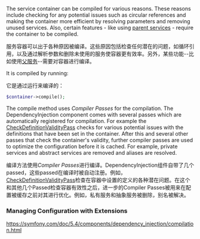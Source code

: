 The service container can be compiled for various reasons. These reasons include checking for any potential issues such as circular references and making the container more efficient by resolving parameters and removing unused services. Also, certain features - like using [parent services](https://symfony.com/doc/5.4/service_container/parent_services.html) - require the container to be compiled.

服务容器可以出于各种原因被编译。这些原因包括检查任何潜在的问题，如循环引用，以及通过解析参数和删除未使用的服务使容器更有效率。另外，某些功能--比如使用[父服务](https://symfony.com/doc/5.4/service_container/parent_services.html)--需要对容器进行编译。

It is compiled by running:

它是通过运行来编译的：

```php
$container->compile();
```

The compile method uses *Compiler Passes* for the compilation. The DependencyInjection component comes with several passes which are automatically registered for compilation. For example the [CheckDefinitionValidityPass](https://github.com/symfony/symfony/blob/5.4/src/Symfony/Component/DependencyInjection/Compiler/CheckDefinitionValidityPass.php) checks for various potential issues with the definitions that have been set in the container. After this and several other passes that check the container's validity, further compiler passes are used to optimize the configuration before it is cached. For example, private services and abstract services are removed and aliases are resolved.

编译方法使用*Compiler Passes*进行编译。DependencyInjection组件自带了几个passed，这些passed在编译时被自动注册。例如，[CheckDefinitionValidityPass](https://github.com/symfony/symfony/blob/5.4/src/Symfony/Component/DependencyInjection/Compiler/CheckDefinitionValidityPass.php)检查在容器中设置的定义的各种潜在问题。在这个和其他几个Passed检查容器有效性之后，进一步的Compiler Passes被用来在配置被缓存之前对其进行优化。例如，私有服务和抽象服务被删除，别名被解决。





### Managing Configuration with Extensions





https://symfony.com/doc/5.4/components/dependency_injection/compilation.html